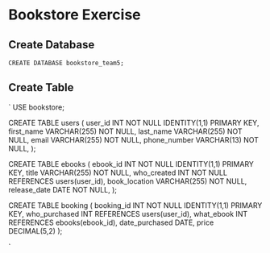 # Bookstore Exercise

## Create Database

`
CREATE DATABASE bookstore_team5;
`

## Create Table

`
USE bookstore;

CREATE TABLE users (
    user_id INT NOT NULL IDENTITY(1,1) PRIMARY KEY,
    first_name VARCHAR(255) NOT NULL,
    last_name VARCHAR(255) NOT NULL,
    email VARCHAR(255) NOT NULL,
    phone_number VARCHAR(13) NOT NULL,
);

CREATE TABLE ebooks (
    ebook_id INT NOT NULL IDENTITY(1,1) PRIMARY KEY,
    title VARCHAR(255) NOT NULL,
    who_created INT NOT NULL REFERENCES users(user_id),
    book_location VARCHAR(255) NOT NULL,
    release_date DATE NOT NULL,
);

CREATE TABLE booking (
    booking_id INT NOT NULL IDENTITY(1,1) PRIMARY KEY,
    who_purchased INT REFERENCES users(user_id),
    what_ebook INT REFERENCES ebooks(ebook_id),
    date_purchased DATE,
    price DECIMAL(5,2)
);

`
